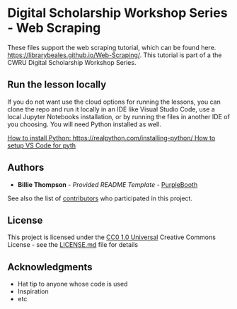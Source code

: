 # Digital Scholarship Workshop Series - Web Scraping

These files support the web scraping tutorial, which can be found here. https://librarybeales.github.io/Web-Scraping/.  This tutorial is part of a the CWRU Digital Scholarship Workshop Series.

## Run the lesson locally

If you do not want use the cloud options for running the lessons, you can clone the repo and run it locally in an IDE like Visual Studio Code, use a local Jupyter Notebooks installation, or by running the files in another IDE of you choosing.  You will need Python installed as well.

[How to install Python:  https://realpython.com/installing-python/
How to setup VS Code for pyth](https://code.visualstudio.com/docs/python/python-tutorial)

## Authors

  - **Billie Thompson** - *Provided README Template* -
    [PurpleBooth](https://github.com/PurpleBooth)

See also the list of
[contributors](https://github.com/LibraryBeales/Web-Scraping/contributors)
who participated in this project.

## License

This project is licensed under the [CC0 1.0 Universal](LICENSE.md)
Creative Commons License - see the [LICENSE.md](LICENSE.md) file for
details

## Acknowledgments

  - Hat tip to anyone whose code is used
  - Inspiration
  - etc
